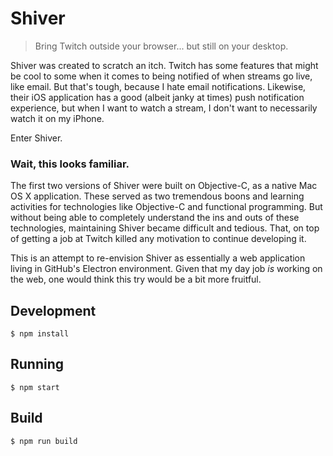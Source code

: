 # Shiver

> Bring Twitch outside your browser... but still on your desktop.

Shiver was created to scratch an itch. Twitch has some features that might be cool to some when it comes to being notified of when streams go live, like email. But that's tough, because I hate email notifications. Likewise, their iOS application has a good (albeit janky at times) push notification experience, but when I want to watch a stream, I don't want to necessarily watch it on my iPhone.

Enter Shiver.

### Wait, this looks familiar.

The first two versions of Shiver were built on Objective-C, as a native Mac OS X application. These served as two tremendous boons and learning activities for technologies like Objective-C and functional programming. But without being able to completely understand the ins and outs of these technologies, maintaining Shiver became difficult and tedious. That, on top of getting a job at Twitch killed any motivation to continue developing it.

This is an attempt to re-envision Shiver as essentially a web application living in GitHub's Electron environment. Given that my day job *is* working on the web, one would think this try would be a bit more fruitful.

## Development

    $ npm install

## Running

    $ npm start

## Build

    $ npm run build
